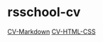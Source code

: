 # rsschool-cv

[CV-Markdown](https://andreykryukov.github.io/rsschool-cv/cv)
[CV-HTML-CSS](https://andreykryukov.github.io/rsschool-cv/)